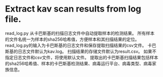 # Extract kav scan results from log file.

read\_log.py 从卡巴斯基的扫描日志文件中自动提取样本的检测结果。
所有样本的文件名统一为样本的sha256哈希值，方便样本和其扫描结果的定位。
read\_log.py的输入为卡巴斯基的日志文件和保存提取扫描结果的csv文件。
卡巴斯基的日志文件默认为kav.log。
扫描结果的存储文件默认为result.csv。
如果不指定日志文件和csv文件，将使用默认文件。
提取出的卡巴斯基扫描结果包括样本的sha256哈希值、样本的卡巴斯基检测结果、病毒运行平台、病毒类型、病毒家族信息。

